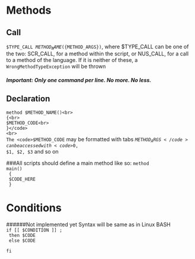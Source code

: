 # Methods
## Call
<code>$TYPE_CALL ${METHOD_NAME}(${METHOD_ARGS})</code>, where $TYPE_CALL can be one of the two: SCR_CALL,
for a method within the script, or NUS_CALL, for a call to a method of the language. If it is neither of these,
a <code>WrongMethodTypeException</code> will be thrown
##### Important: Only one command per line. No more. No less.
## Declaration
<code>method $METHOD_NAME()<br>
{<br>
$METHOD_CODE<br>
}</code>
<br>
The <code>$METHOD_CODE</code> may be formatted with tabs
<code>$METHOD_ARGS</code> can be accessed with <code>$0, $1, $2, $3</code> and so on

###All scripts should define a main method like so:
<code>method main()<br>
{<br>
$CODE_HERE<br>
}</code>

# Conditions
######Not implemented yet
Syntax will be same as in Linux BASH<br>
<code>if [[ $CONDITION ]] ;<br>
then $CODE<br>
else $CODE<br>
fi</code>

